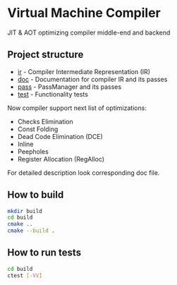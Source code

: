 # Virtual Machine Compiler

JIT & AOT optimizing compiler middle-end and backend

## Project structure
- [ir](https://github.com/ober-man/VM-compiler/tree/main/ir)     - Compiler Intermediate Representation (IR)
- [doc](https://github.com/ober-man/VM-compiler/tree/main/doc)    - Documentation for compiler IR and its passes
- [pass](https://github.com/ober-man/VM-compiler/tree/main/pass)   - PassManager and its passes 
- [test](https://github.com/ober-man/VM-compiler/tree/main/tests)   - Functionality tests

Now compiler support next list of optimizations:
- Checks Elimination
- Const Folding
- Dead Code Elimination (DCE)
- Inline
- Peepholes
- Register Allocation (RegAlloc)

For detailed description look corresponding doc file.

## How to build
```sh
mkdir build
cd build
cmake ..
cmake --build .
```

## How to run tests
```sh
cd build
ctest [-VV]
```